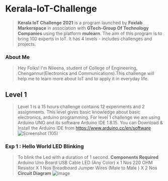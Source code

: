 # Kerala-IoT-Challenge
>**Kerala IoT Challenge 2021** is a program launched by **Foxlab Markerspace** in association with **GTech-Group Of Technology Companies** using the platform **mulearn**. The aim of this program is to bring 100 experts in IoT. It has 4 levels - includes challenges and projects. 
### About Me
>Hey Folks! I'm Nileena, student of College of Engineering, Chengannur(Electronics and Communications).This challenge will help me to learn more about IoT and to apply it in everyday life.
## Level 1
>Level 1 is  a 15 hours challenge contains 12 experiments and 2 assignments. This level gives basic knowledge about basic electronics, arduino programming. For level 1 challenge we are using Arduino UNO and its software Arduino IDE 1.8.15. You can Download & Install the Arduino IDE from  https://www.arduino.cc/en/software
>![Screenshot (105)](https://user-images.githubusercontent.com/97266374/151187925-9eb12f6a-221a-47b8-85e7-2314d960b934.png)
### Exp 1 : Hello World LED Blinking
>To blink the Led with a duration of 1 second.
>**Components Required**
>Arduino Uno Board
>USB Cable
>LED (Any Color) x 1 Nos
>220 OHM Resistor X 1 Nos
>Breadboard
>Jumper Wires (Male to Male ) X 2 Nos
>**Circuit Diagram**
>![image](https://user-images.githubusercontent.com/97266374/151189597-2f6e6784-7915-4c27-a0f3-7a244b4643e9.png)
